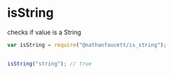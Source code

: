 isString
=======

checks if value is a String

```javascript
var isString = require("@nathanfaucett/is_string");


isString("string"); // true
```
